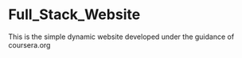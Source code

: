 # Full_Stack_Website

This is the simple dynamic website developed under the guidance of coursera.org
